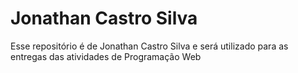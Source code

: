 # Jonathan Castro Silva
<html>
  <head>
    <title> Jonathan Castro Silva </title> 
  </head>
    <body>
      Esse repositório é de Jonathan Castro Silva e será utilizado para as entregas das atividades de Programação Web
    </body>
</html>

